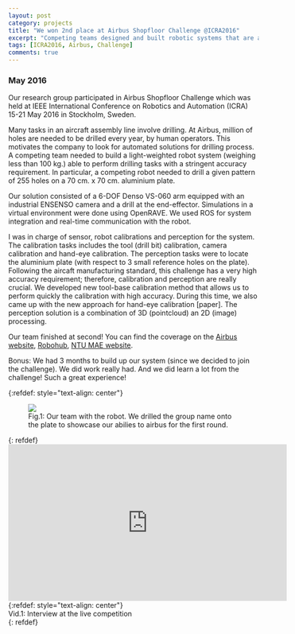 ```yaml
---
layout: post
category: projects
title: "We won 2nd place at Airbus Shopfloor Challenge @ICRA2016"
excerpt: "Competing teams designed and built robotic systems that are able to perform accurate drilling compliant with aeronautic standards. "
tags: [ICRA2016, Airbus, Challenge]
comments: true
---
```


### May 2016

Our research group participated in Airbus Shopfloor Challenge which was held at IEEE International Conference on Robotics and Automation (ICRA) 15-21 May 2016 in Stockholm, Sweden.

Many tasks in an aircraft assembly line involve drilling. At Airbus, million of holes are needed to be drilled every year, by human operators. This motivates the company to look for automated solutions for drilling process. A competing team needed to build a light-weighted robot system (weighing less than 100 kg.) able to perform drilling tasks with a stringent accuracy requirement. In particular, a competing robot needed to drill a given pattern of 255 holes on a 70 cm. x 70 cm. aluminium plate.

Our solution consisted of a 6-DOF Denso VS-060 arm equipped with an industrial ENSENSO camera and a drill at the end-effector. Simulations in a virtual environment were done using OpenRAVE. We used ROS for system integration and real-time communication with the robot.

I was in charge of sensor, robot calibrations and perception for the system. The calibration tasks includes the tool (drill bit) calibration, camera calibration and hand-eye calibration. The perception tasks were to locate the aluminium plate (with respect to 3 small reference holes on the plate). Following the aircaft manufacturing standard, this challenge has a very high accuracy requirement; therefore, calibration and perception are really crucial. We developed new tool-base calibration method that allows us to perform quickly the calibration with high accuracy. During this time, we also came up with the new approach for hand-eye calibration [paper]. The perception solution is a combination of 3D (pointcloud) an 2D (image) processing.
 
Our team finished at second! You can find the coverage on the [Airbus website](http://company.airbus.com/careers/Working-for-Airbus/Airbus-Shopfloor-Challenge-2016.html), [Robohub](http://robohub.org/airbus-shopfloor-challenge-overview-with-video/), [NTU MAE website](http://www.mae.ntu.edu.sg/NewsnEvents/Pages/Detailed-Page.aspx?news=9719917d-4ffb-40ac-aaf6-897f5ed58a93).

Bonus: We had 3 months to build up our system (since we decided to join the challenge). We did work really had. And we did learn a lot from the challenge! Such a great experience!

{:refdef: style="text-align: center"}
<figure>
  <img src="{{ site.url }}/images/airbus_challenge.jpg">
  <figcaption>Fig.1: Our team with the robot. We drilled the group name onto the plate to showcase our abilies to airbus for the first round.</figcaption>
</figure>
{: refdef}

<iframe width="560" height="315" src="https://www.youtube.com/embed/FUmx7c8P-gs?start=179" frameborder="0" allow="autoplay; encrypted-media" allowfullscreen></iframe>
{:refdef: style="text-align: center"}
<figcaption>Vid.1: Interview at the live competition</figcaption>
{: refdef}
